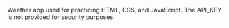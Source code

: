 Weather app used for practicing HTML, CSS, and JavaScript.
The API_KEY is not provided for security purposes.
